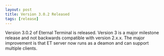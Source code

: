 ```yaml
---
layout: post
title: Version 3.0.2 Released
tags: [release]
---
```


Version 3.0.2 of Eternal Terminal is released.  Version 3 is a major milestone release and not backwards compatible with version 2.x.x.  The major improvement is that ET server now runs as a deamon and can support multiple clients.
